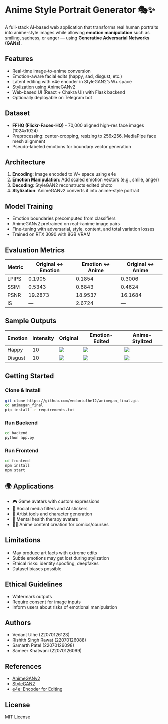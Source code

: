 # Anime Style Portrait Generator 🎭✨

A full-stack AI-based web application that transforms real human portraits into anime-style images while allowing **emotion manipulation** such as smiling, sadness, or anger — using **Generative Adversarial Networks (GANs)**.

## Features

- Real-time image-to-anime conversion
- Emotion-aware facial edits (happy, sad, disgust, etc.)
- Latent editing with e4e encoder in StyleGAN2’s W+ space
- Stylization using AnimeGANv2
- Web-based UI (React + Chakra UI) with Flask backend
- Optionally deployable on Telegram bot

## Dataset

- **FFHQ (Flickr-Faces-HQ)** - 70,000 aligned high-res face images (1024x1024)
- Preprocessing: center-cropping, resizing to 256x256, MediaPipe face mesh alignment
- Pseudo-labeled emotions for boundary vector generation

## Architecture

1. **Encoding**: Image encoded to W+ space using e4e
2. **Emotion Manipulation**: Add scaled emotion vectors (e.g., smile, anger)
3. **Decoding**: StyleGAN2 reconstructs edited photo
4. **Stylization**: AnimeGANv2 converts it into anime-style portrait

## Model Training

- Emotion boundaries precomputed from classifiers
- AnimeGANv2 pretrained on real→anime image pairs
- Fine-tuning with adversarial, style, content, and total variation losses
- Trained on RTX 3090 with 8GB VRAM

## Evaluation Metrics

| Metric | Original ↔ Emotion | Emotion ↔ Anime | Original ↔ Anime |
|--------|--------------------|------------------|------------------|
| LPIPS  | 0.1905             | 0.1854           | 0.3006           |
| SSIM   | 0.5343             | 0.6843           | 0.4624           |
| PSNR   | 19.2873            | 18.9537          | 16.1684          |
| IS     | —                  | 2.6724           | —                |

## Sample Outputs

| Emotion | Intensity | Original | Emotion-Edited | Anime-Stylized |
|--------|-----------|----------|----------------|----------------|
| Happy  | 10        | ![](samples/happy_input.png) | ![](samples/happy_emotion.png) | ![](samples/happy_anime.png) |
| Disgust| 10        | ![](samples/disgust_input.png) | ![](samples/disgust_emotion.png) | ![](samples/disgust_anime.png) |

## Getting Started

### Clone & Install

```bash
git clone https://github.com/vedantulhe12/animegan_final.git
cd animegan_final
pip install -r requirements.txt
```

### Run Backend

```bash
cd backend
python app.py
```

### Run Frontend

```bash
cd frontend
npm install
npm start
```

## 🌍 Applications

- 🎮 Game avatars with custom expressions
- 📱 Social media filters and AI stickers
- 🎨 Artist tools and character generation
- 🧠 Mental health therapy avatars
- 🧑‍🏫 Anime content creation for comics/courses

## Limitations

- May produce artifacts with extreme edits
- Subtle emotions may get lost during stylization
- Ethical risks: identity spoofing, deepfakes
- Dataset biases possible

## Ethical Guidelines

- Watermark outputs
- Require consent for image inputs
- Inform users about risks of emotional manipulation

## Authors

- Vedant Ulhe (22070126123)  
- Rishith Singh Rawat (22070126088)  
- Samarth Patel (22070126098)  
- Sameer Khatwani (22070126099)  

## References

- [AnimeGANv2](https://github.com/TachibanaYoshino/AnimeGANv2)
- [StyleGAN2](https://github.com/NVlabs/stylegan2)
- [e4e: Encoder for Editing](https://github.com/omertov/encoder4editing)

## License

MIT License
